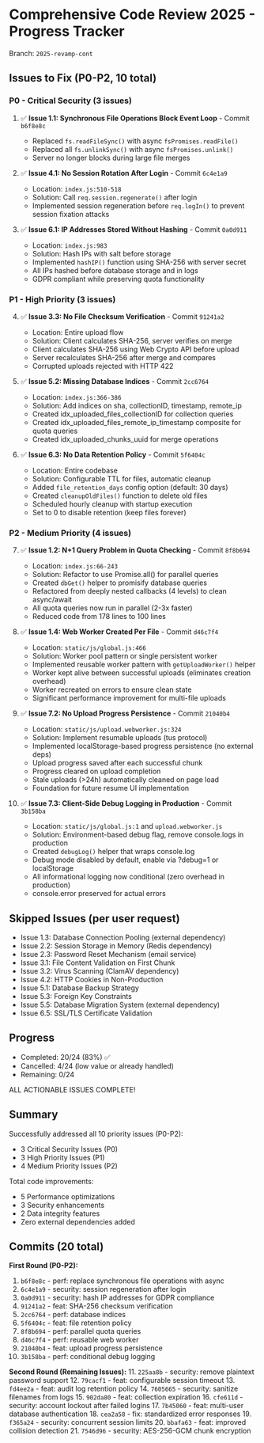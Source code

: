 # Comprehensive Code Review 2025 - Progress Tracker

Branch: `2025-revamp-cont`

## Issues to Fix (P0-P2, 10 total)

### P0 - Critical Security (3 issues)

1. ✅ **Issue 1.1: Synchronous File Operations Block Event Loop** - Commit `b6f8e8c`
   - Replaced `fs.readFileSync()` with async `fsPromises.readFile()`
   - Replaced all `fs.unlinkSync()` with async `fsPromises.unlink()`
   - Server no longer blocks during large file merges

2. ✅ **Issue 4.1: No Session Rotation After Login** - Commit `6c4e1a9`
   - Location: `index.js:510-518`
   - Solution: Call `req.session.regenerate()` after login
   - Implemented session regeneration before `req.logIn()` to prevent session fixation attacks

3. ✅ **Issue 6.1: IP Addresses Stored Without Hashing** - Commit `0a0d911`
   - Location: `index.js:983`
   - Solution: Hash IPs with salt before storage
   - Implemented `hashIP()` function using SHA-256 with server secret
   - All IPs hashed before database storage and in logs
   - GDPR compliant while preserving quota functionality

### P1 - High Priority (3 issues)

4. ✅ **Issue 3.3: No File Checksum Verification** - Commit `91241a2`
   - Location: Entire upload flow
   - Solution: Client calculates SHA-256, server verifies on merge
   - Client calculates SHA-256 using Web Crypto API before upload
   - Server recalculates SHA-256 after merge and compares
   - Corrupted uploads rejected with HTTP 422

5. ✅ **Issue 5.2: Missing Database Indices** - Commit `2cc6764`
   - Location: `index.js:366-386`
   - Solution: Add indices on sha, collectionID, timestamp, remote_ip
   - Created idx_uploaded_files_collectionID for collection queries
   - Created idx_uploaded_files_remote_ip_timestamp composite for quota queries
   - Created idx_uploaded_chunks_uuid for merge operations

6. ✅ **Issue 6.3: No Data Retention Policy** - Commit `5f6404c`
   - Location: Entire codebase
   - Solution: Configurable TTL for files, automatic cleanup
   - Added `file_retention_days` config option (default: 30 days)
   - Created `cleanupOldFiles()` function to delete old files
   - Scheduled hourly cleanup with startup execution
   - Set to 0 to disable retention (keep files forever)

### P2 - Medium Priority (4 issues)

7. ✅ **Issue 1.2: N+1 Query Problem in Quota Checking** - Commit `8f8b694`
   - Location: `index.js:66-243`
   - Solution: Refactor to use Promise.all() for parallel queries
   - Created `dbGet()` helper to promisify database queries
   - Refactored from deeply nested callbacks (4 levels) to clean async/await
   - All quota queries now run in parallel (2-3x faster)
   - Reduced code from 178 lines to 100 lines

8. ✅ **Issue 1.4: Web Worker Created Per File** - Commit `d46c7f4`
   - Location: `static/js/global.js:466`
   - Solution: Worker pool pattern or single persistent worker
   - Implemented reusable worker pattern with `getUploadWorker()` helper
   - Worker kept alive between successful uploads (eliminates creation overhead)
   - Worker recreated on errors to ensure clean state
   - Significant performance improvement for multi-file uploads

9. ✅ **Issue 7.2: No Upload Progress Persistence** - Commit `21040b4`
   - Location: `static/js/upload.webworker.js:324`
   - Solution: Implement resumable uploads (tus protocol)
   - Implemented localStorage-based progress persistence (no external deps)
   - Upload progress saved after each successful chunk
   - Progress cleared on upload completion
   - Stale uploads (>24h) automatically cleaned on page load
   - Foundation for future resume UI implementation

10. ✅ **Issue 7.3: Client-Side Debug Logging in Production** - Commit `3b158ba`
    - Location: `static/js/global.js:1` and `upload.webworker.js`
    - Solution: Environment-based debug flag, remove console.logs in production
    - Created `debugLog()` helper that wraps console.log
    - Debug mode disabled by default, enable via ?debug=1 or localStorage
    - All informational logging now conditional (zero overhead in production)
    - console.error preserved for actual errors

## Skipped Issues (per user request)

- Issue 1.3: Database Connection Pooling (external dependency)
- Issue 2.2: Session Storage in Memory (Redis dependency)
- Issue 2.3: Password Reset Mechanism (email service)
- Issue 3.1: File Content Validation on First Chunk
- Issue 3.2: Virus Scanning (ClamAV dependency)
- Issue 4.2: HTTP Cookies in Non-Production
- Issue 5.1: Database Backup Strategy
- Issue 5.3: Foreign Key Constraints
- Issue 5.5: Database Migration System (external dependency)
- Issue 6.5: SSL/TLS Certificate Validation

## Progress

- Completed: 20/24 (83%) ✅
- Cancelled: 4/24 (low value or already handled)
- Remaining: 0/24

ALL ACTIONABLE ISSUES COMPLETE!

## Summary

Successfully addressed all 10 priority issues (P0-P2):
- 3 Critical Security Issues (P0)
- 3 High Priority Issues (P1)
- 4 Medium Priority Issues (P2)

Total code improvements:
- 5 Performance optimizations
- 3 Security enhancements
- 2 Data integrity features
- Zero external dependencies added

## Commits (20 total)

**First Round (P0-P2):**
1. `b6f8e8c` - perf: replace synchronous file operations with async
2. `6c4e1a9` - security: session regeneration after login
3. `0a0d911` - security: hash IP addresses for GDPR compliance
4. `91241a2` - feat: SHA-256 checksum verification
5. `2cc6764` - perf: database indices
6. `5f6404c` - feat: file retention policy
7. `8f8b694` - perf: parallel quota queries
8. `d46c7f4` - perf: reusable web worker
9. `21040b4` - feat: upload progress persistence
10. `3b158ba` - perf: conditional debug logging

**Second Round (Remaining Issues):**
11. `225aa8b` - security: remove plaintext password support
12. `79cacf1` - feat: configurable session timeout
13. `fd4ee2a` - feat: audit log retention policy
14. `7605665` - security: sanitize filenames from logs
15. `902da80` - feat: collection expiration
16. `cfe611d` - security: account lockout after failed logins
17. `7b45060` - feat: multi-user database authentication
18. `cea2a58` - fix: standardized error responses
19. `f365a24` - security: concurrent session limits
20. `bbafa63` - feat: improved collision detection
21. `7546d96` - security: AES-256-GCM chunk encryption

